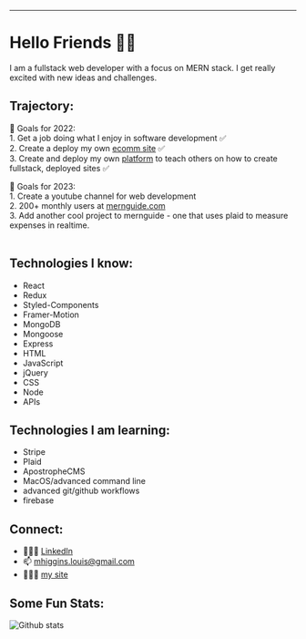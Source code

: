 ---
# Hello Friends 👋🏻

I am a fullstack web developer with a focus on MERN stack. I get really excited with new ideas and challenges. 

## Trajectory: 
 🏅  Goals for 2022: <br />
      1. Get a job doing what I enjoy in software development ✅ <br />
      2. Create a deploy my own [ecomm site](https://www.thesimplecat.com/) ✅ <br />
      3. Create and deploy my own [platform](https://www.mernguide.com/) to teach others on how to create fullstack, deployed sites ✅ <br />
      
  🏅  Goals for 2023: <br />
      1. Create a youtube channel for web development <br />
      2. 200+ monthly users at [mernguide.com](https://www.mernguide.com/) <br />
      3. Add another cool project to mernguide - one that uses plaid to measure expenses in realtime. <br />
      <br />

## Technologies I know:
 - React
 - Redux 
 - Styled-Components 
 - Framer-Motion
 - MongoDB
 - Mongoose
 - Express
 - HTML
 - JavaScript 
 - jQuery
 - CSS
 - Node
 - APIs
 
## Technologies I am learning: 
 - Stripe
 - Plaid 
 - ApostropheCMS
 - MacOS/advanced command line 
 - advanced git/github workflows
 - firebase
 
## Connect: 
 - 🙎🏼‍♂️ [LinkedIn](https://www.linkedin.com/in/mhiggie/)
 - 📫  mhiggins.louis@gmail.com
 - 👨🏼‍💻 [my site](https://www.matthigginsdev.com) 

## Some Fun Stats: 
![Github stats](https://github-readme-stats.vercel.app/api?username=matthewhiggins415)
